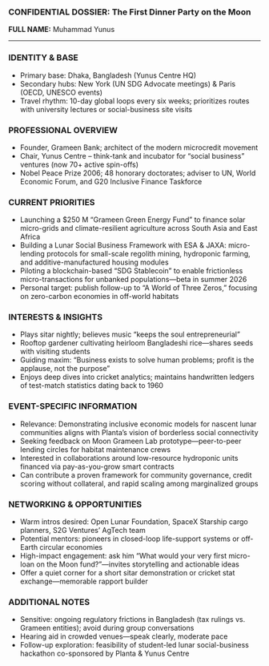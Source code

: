 ### CONFIDENTIAL DOSSIER: The First Dinner Party on the Moon

**FULL NAME:** Muhammad Yunus

---
### IDENTITY & BASE
- Primary base: Dhaka, Bangladesh (Yunus Centre HQ)
- Secondary hubs: New York (UN SDG Advocate meetings) & Paris (OECD, UNESCO events)
- Travel rhythm: 10-day global loops every six weeks; prioritizes routes with university lectures or social-business site visits

### PROFESSIONAL OVERVIEW
- Founder, Grameen Bank; architect of the modern microcredit movement
- Chair, Yunus Centre – think-tank and incubator for “social business” ventures (now 70+ active spin-offs)
- Nobel Peace Prize 2006; 48 honorary doctorates; adviser to UN, World Economic Forum, and G20 Inclusive Finance Taskforce

### CURRENT PRIORITIES
- Launching a $250 M “Grameen Green Energy Fund” to finance solar micro-grids and climate-resilient agriculture across South Asia and East Africa
- Building a Lunar Social Business Framework with ESA & JAXA: micro-lending protocols for small-scale regolith mining, hydroponic farming, and additive-manufactured housing modules
- Piloting a blockchain-based “SDG Stablecoin” to enable frictionless micro-transactions for unbanked populations—beta in summer 2026
- Personal target: publish follow-up to “A World of Three Zeros,” focusing on zero-carbon economies in off-world habitats

### INTERESTS & INSIGHTS
- Plays sitar nightly; believes music “keeps the soul entrepreneurial”
- Rooftop gardener cultivating heirloom Bangladeshi rice—shares seeds with visiting students
- Guiding maxim: “Business exists to solve human problems; profit is the applause, not the purpose”
- Enjoys deep dives into cricket analytics; maintains handwritten ledgers of test-match statistics dating back to 1960

### EVENT-SPECIFIC INFORMATION
- Relevance: Demonstrating inclusive economic models for nascent lunar communities aligns with Planta’s vision of borderless social connectivity
- Seeking feedback on Moon Grameen Lab prototype—peer-to-peer lending circles for habitat maintenance crews
- Interested in collaborations around low-resource hydroponic units financed via pay-as-you-grow smart contracts
- Can contribute a proven framework for community governance, credit scoring without collateral, and rapid scaling among marginalized groups

### NETWORKING & OPPORTUNITIES
- Warm intros desired: Open Lunar Foundation, SpaceX Starship cargo planners, S2G Ventures’ AgTech team
- Potential mentors: pioneers in closed-loop life-support systems or off-Earth circular economies
- High-impact engagement: ask him “What would your very first micro-loan on the Moon fund?”—invites storytelling and actionable ideas
- Offer a quiet corner for a short sitar demonstration or cricket stat exchange—memorable rapport builder

### ADDITIONAL NOTES
- Sensitive: ongoing regulatory frictions in Bangladesh (tax rulings vs. Grameen entities); avoid during group conversations
- Hearing aid in crowded venues—speak clearly, moderate pace
- Follow-up exploration: feasibility of student-led lunar social-business hackathon co-sponsored by Planta & Yunus Centre